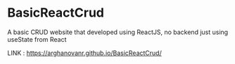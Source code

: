 # BasicReactCrud
A basic CRUD website that developed using ReactJS, no backend just using useState from React

LINK : https://arghanovanr.github.io/BasicReactCrud/
